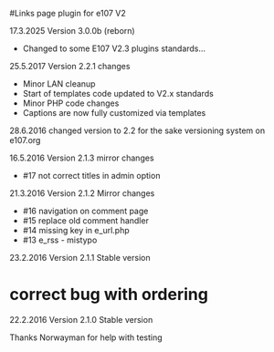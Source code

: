 #Links page plugin for e107 V2

17.3.2025 Version 3.0.0b (reborn)
- Changed to some E107 V2.3 plugins standards...

25.5.2017 Version 2.2.1 changes
- Minor LAN cleanup
- Start of templates code updated to V2.x standards
- Minor PHP code changes
- Captions are now fully customized via templates

28.6.2016 changed version to 2.2 for the sake versioning system on e107.org

16.5.2016 Version 2.1.3 mirror changes
- #17 not correct titles in admin option

21.3.2016 Version 2.1.2 Mirror changes
- #16 navigation on comment page
- #15 replace old comment handler
- #14 missing key in e_url.php   
- #13 e_rss - mistypo

23.2.2016 Version 2.1.1 Stable version
  # correct bug with ordering
  
22.2.2016 Version 2.1.0 Stable version

Thanks Norwayman for help with testing 




